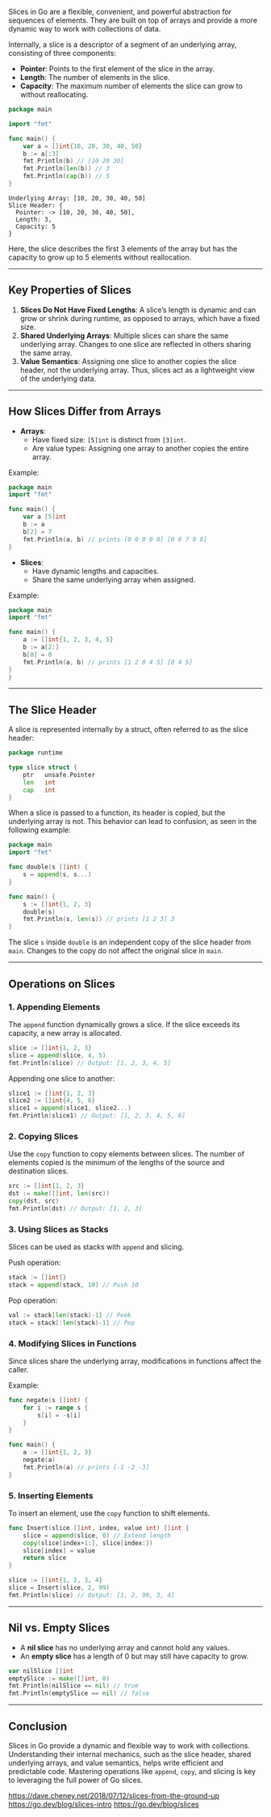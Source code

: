 Slices in Go are a flexible, convenient, and powerful abstraction for sequences of elements. They are built on top of arrays and provide a more dynamic way to work with collections of data.

Internally, a slice is a descriptor of a segment of an underlying array, consisting of three components:

- **Pointer**: Points to the first element of the slice in the array.
- **Length**: The number of elements in the slice.
- **Capacity**: The maximum number of elements the slice can grow to without reallocating.

```go
package main

import "fmt"

func main() {
	var a = []int{10, 20, 30, 40, 50}
	b := a[:3]
	fmt.Println(b) // [10 20 30]
	fmt.Println(len(b)) // 3
	fmt.Println(cap(b)) // 5
}
```

```
Underlying Array: [10, 20, 30, 40, 50]
Slice Header: {
  Pointer: -> [10, 20, 30, 40, 50],
  Length: 3,
  Capacity: 5
}
```

Here, the slice describes the first 3 elements of the array but has the capacity to grow up to 5 elements without reallocation.

---

## Key Properties of Slices

1. **Slices Do Not Have Fixed Lengths**: A slice’s length is dynamic and can grow or shrink during runtime, as opposed to arrays, which have a fixed size.
2. **Shared Underlying Arrays**: Multiple slices can share the same underlying array. Changes to one slice are reflected in others sharing the same array.
3. **Value Semantics**: Assigning one slice to another copies the slice header, not the underlying array. Thus, slices act as a lightweight view of the underlying data.

---

## How Slices Differ from Arrays

- **Arrays**:
    - Have fixed size: `[5]int` is distinct from `[3]int`.
    - Are value types: Assigning one array to another copies the entire array.

Example:

```go
package main
import "fmt"

func main() {
    var a [5]int
    b := a
    b[2] = 7
    fmt.Println(a, b) // prints [0 0 0 0 0] [0 0 7 0 0]
}
```

- **Slices**:
    - Have dynamic lengths and capacities.
    - Share the same underlying array when assigned.

Example:

```go
package main
import "fmt"

func main() {
    a := []int{1, 2, 3, 4, 5}
    b := a[2:]
    b[0] = 0
    fmt.Println(a, b) // prints [1 2 0 4 5] [0 4 5]
}
}
```

---

## The Slice Header

A slice is represented internally by a struct, often referred to as the slice header:

```go
package runtime

type slice struct {
    ptr   unsafe.Pointer
    len   int
    cap   int
}
```

When a slice is passed to a function, its header is copied, but the underlying array is not. This behavior can lead to confusion, as seen in the following example:

```go
package main
import "fmt"

func double(s []int) {
    s = append(s, s...)
}

func main() {
    s := []int{1, 2, 3}
    double(s)
    fmt.Println(s, len(s)) // prints [1 2 3] 3
}
```

The slice `s` inside `double` is an independent copy of the slice header from `main`. Changes to the copy do not affect the original slice in `main`.

---

## Operations on Slices

### 1. Appending Elements

The `append` function dynamically grows a slice. If the slice exceeds its capacity, a new array is allocated.

```go
slice := []int{1, 2, 3}
slice = append(slice, 4, 5)
fmt.Println(slice) // Output: [1, 2, 3, 4, 5]
```

Appending one slice to another:

```go
slice1 := []int{1, 2, 3}
slice2 := []int{4, 5, 6}
slice1 = append(slice1, slice2...)
fmt.Println(slice1) // Output: [1, 2, 3, 4, 5, 6]
```

### 2. Copying Slices

Use the `copy` function to copy elements between slices. The number of elements copied is the minimum of the lengths of the source and destination slices.

```go
src := []int{1, 2, 3}
dst := make([]int, len(src))
copy(dst, src)
fmt.Println(dst) // Output: [1, 2, 3]
```

### 3. Using Slices as Stacks

Slices can be used as stacks with `append` and slicing.

Push operation:

```go
stack := []int{}
stack = append(stack, 10) // Push 10
```

Pop operation:

```go
val := stack[len(stack)-1] // Peek
stack = stack[:len(stack)-1] // Pop
```

### 4. Modifying Slices in Functions

Since slices share the underlying array, modifications in functions affect the caller.

Example:

```go
func negate(s []int) {
    for i := range s {
        s[i] = -s[i]
    }
}

func main() {
    a := []int{1, 2, 3}
    negate(a)
    fmt.Println(a) // prints [-1 -2 -3]
}
```

### 5. Inserting Elements

To insert an element, use the `copy` function to shift elements.

```go
func Insert(slice []int, index, value int) []int {
    slice = append(slice, 0) // Extend length
    copy(slice[index+1:], slice[index:])
    slice[index] = value
    return slice
}

slice := []int{1, 2, 3, 4}
slice = Insert(slice, 2, 99)
fmt.Println(slice) // Output: [1, 2, 99, 3, 4]
```

---

## Nil vs. Empty Slices

- A **nil slice** has no underlying array and cannot hold any values.
- An **empty slice** has a length of 0 but may still have capacity to grow.

```go
var nilSlice []int
emptySlice := make([]int, 0)
fmt.Println(nilSlice == nil) // true
fmt.Println(emptySlice == nil) // false
```

---

## Conclusion

Slices in Go provide a dynamic and flexible way to work with collections. Understanding their internal mechanics, such as the slice header, shared underlying arrays, and value semantics, helps write efficient and predictable code. Mastering operations like `append`, `copy`, and slicing is key to leveraging the full power of Go slices.

https://dave.cheney.net/2018/07/12/slices-from-the-ground-up
https://go.dev/blog/slices-intro
https://go.dev/blog/slices